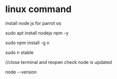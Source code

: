 # linux command

install node js for parrot os

sudo apt install nodejs npm -y

sudo npm install -g n

sudo n stable

//close terminal and reopen check node is updated

node --version

